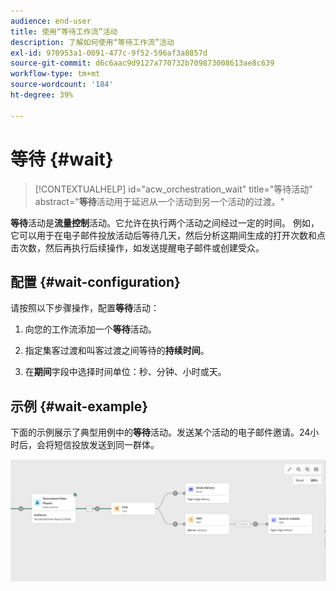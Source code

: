 ```yaml
---
audience: end-user
title: 使用“等待工作流”活动
description: 了解如何使用“等待工作流”活动
exl-id: 970953a1-0091-477c-9f52-596af3a8857d
source-git-commit: d6c6aac9d9127a770732b709873008613ae8c639
workflow-type: tm+mt
source-wordcount: '184'
ht-degree: 39%

---
```


# 等待 {#wait}

>[!CONTEXTUALHELP]
>id="acw_orchestration_wait"
>title="等待活动"
>abstract="**等待**&#x200B;活动用于延迟从一个活动到另一个活动的过渡。"

**等待**&#x200B;活动是&#x200B;**流量控制**&#x200B;活动。它允许在执行两个活动之间经过一定的时间。 例如，它可以用于在电子邮件投放活动后等待几天，然后分析这期间生成的打开次数和点击次数，然后再执行后续操作，如发送提醒电子邮件或创建受众。

## 配置 {#wait-configuration}

请按照以下步骤操作，配置&#x200B;**等待**&#x200B;活动：

1. 向您的工作流添加一个&#x200B;**等待**&#x200B;活动。

1. 指定集客过渡和叫客过渡之间等待的&#x200B;**持续时间**。

1. 在&#x200B;**期间**&#x200B;字段中选择时间单位：秒、分钟、小时或天。

## 示例 {#wait-example}

下面的示例展示了典型用例中的&#x200B;**等待**&#x200B;活动。发送某个活动的电子邮件邀请。24小时后，会将短信投放发送到同一群体。

![使用等待活动在电子邮件邀请后24小时发送短信的工作流示例。](../assets/workflow-wait-example.png)